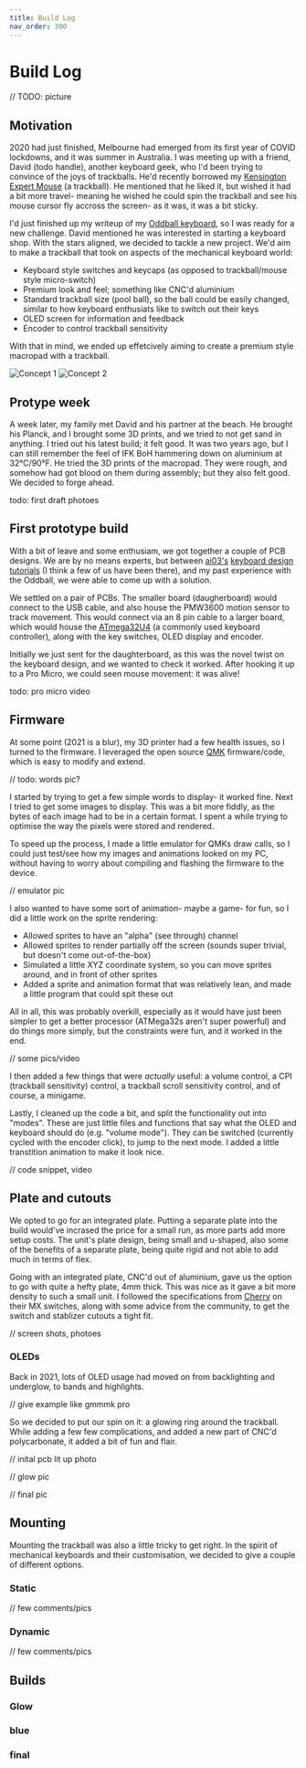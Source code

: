 ```yaml
---
title: Build Log
nav_order: 300
---
```


# Build Log

// TODO: picture

## Motivation

2020 had just finished, Melbourne had emerged from its first year of COVID lockdowns, and it was summer in Australia. I was meeting up with a friend, David (todo handle), another keyboard geek, who I'd been trying to convince of the joys of trackballs. He'd recently borrowed my [Kensington Expert Mouse](https://www.kensington.com/en-au/p/products/control/trackballs/expert-mouse-wired-trackball/) (a trackball). He mentioned that he liked it, but wished it had a bit more travel- meaning he wished he could spin the trackball and see his mouse cursor fly accross the screen- as it was, it was a bit sticky.

I'd just finished up my writeup of my [Oddball keyboard](https://atulloh.github.io/oddball/), so I was ready for a new challenge. David mentioned he was interested in starting a keyboard shop. With the stars aligned, we decided to tackle a new project. We'd aim to make a trackball that took on aspects of the mechanical keyboard world:
- Keyboard style switches and keycaps (as opposed to trackball/mouse style micro-switch)
- Premium look and feel; something like CNC'd aluminium
- Standard trackball size (pool ball), so the ball could be easily changed, similar to how keyboard enthusiats like to switch out their keys
- OLED screen for information and feedback
- Encoder to control trackball sensitivity

With that in mind, we ended up effetcively aiming to create a premium style macropad with a trackball.

![Concept 1]({{site.baseurl}}/assets/images/sketch-1.jpg)
![Concept 2]({{site.baseurl}}/assets/images/sketch-2.jpg)

## Protype week

A week later, my family met David and his partner at the beach. He brought his Planck, and I brought some 3D prints, and we tried to not get sand in anything. I tried out his latest build; it felt good. It was two years ago, but I can still remember the feel of IFK BoH hammering down on aluminium at 32°C/90°F. He tried the 3D prints of the macropad. They were rough, and somehow had got blood on them during assembly; but they also felt good. We decided to forge ahead.

todo: first draft photoes

## First prototype build

With a bit of leave and some enthusiam, we got together a couple of PCB designs. We are by no means experts, but between [ai03's](https://www.instagram.com/ai03_2725/) [keyboard design tutorials](https://wiki.ai03.com/books/pcb-design) (I think a few of us have been there), and my past experience with the Oddball, we were able to come up with a solution.

We settled on a pair of PCBs. The smaller board (daugherboard) would connect to the USB cable, and also house the PMW3600 motion sensor to track movement. This would connect via an 8 pin cable to a larger board, which would house the [ATmega32U4](https://www.microchip.com/en-us/product/ATmega32U4) (a commonly used keyboard controller), along with the key switches, OLED display and encoder.

Initially we just sent for the daughterboard, as this was the novel twist on the keyboard design, and we wanted to check it worked. After hooking it up to a Pro Micro, we could seen mouse movement: it was alive!

todo: pro micro video

## Firmware

At some point (2021 is a blur), my 3D printer had a few health issues, so I turned to the firmware. I leveraged the open source [QMK](https://qmk.fm/) firmware/code, which is easy to modify and extend.

// todo: words pic?

I started by trying to get a few simple words to display- it worked fine. Next I tried to get some images to display. This was a bit more fiddly, as the bytes of each image had to be in a certain format. I spent a while trying to optimise the way the pixels were stored and rendered.

To speed up the process, I made a little emulator for QMKs draw calls, so I could just test/see how my images and animations looked on my PC, without having to worry about compiling and flashing the firmware to the device.

// emulator pic

I also wanted to have some sort of animation- maybe a game- for fun, so I did a little work on the sprite rendering:
- Allowed sprites to have an "alpha" (see through) channel
- Allowed sprites to render partially off the screen (sounds super trivial, but doesn't come out-of-the-box)
- Simulated a little XYZ coordinate system, so you can move sprites around, and in front of other sprites
- Added a sprite and animation format that was relatively lean, and made a little program that could spit these out

All in all, this was probably overkill, especially as it would have just been simpler to get a better processor (ATMega32s aren't super powerful) and do things more simply, but the constraints were fun, and it worked in the end.

// some pics/video

I then added a few things that were _actually_ useful: a volume control, a CPI (trackball sensitivity) control, a trackball scroll sensitivity control, and of course, a minigame.

Lastly, I cleaned up the code a bit, and split the functionality out into "modes". These are just little files and functions that say what the OLED and keyboard should do (e.g. "volume mode"). They can be switched (currently cycled with the encoder click), to jump to the next mode. I added a little transtition animation to make it look nice.

// code snippet, video

## Plate and cutouts

We opted to go for an integrated plate. Putting a separate plate into the build would've incrased the price for a small run, as more parts add more setup costs. The unit's plate design, being small and u-shaped, also some of the benefits of a separate plate, being quite rigid and not able to add much in terms of flex.

Going with an integrated plate, CNC'd out of aluminium, gave us the option to go with quite a hefty plate, 4mm thick. This was nice as it gave a bit more density to such a small unit. I followed the specifications from [Cherry](https://www.cherrymx.de/en/dev.html) on their MX switches, along with some advice from the community, to get the switch and stablizer cutouts a tight fit.

// screen shots, photoes

### OLEDs

Back in 2021, lots of OLED usage had moved on from backlighting and underglow, to bands and highlights.

// give example like gmmmk pro

So we decided to put our spin on it: a glowing ring around the trackball. While adding a few few complications, and added a new part of CNC'd polycarbonate, it added a bit of fun and flair.

// inital pcb lit up photo

// glow pic

// final pic

## Mounting

Mounting the trackball was also a little tricky to get right. In the spirit of mechanical keyboards and their customisation, we decided to give a couple of different options.

### Static

// few comments/pics

### Dynamic

// few comments/pics

## Builds

### Glow

### blue

### final


